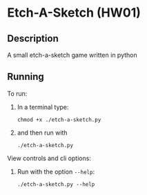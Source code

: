 # Etch-A-Sketch (HW01)

## Description

A small etch-a-sketch game written in python

## Running

To run:

1) In a terminal type:

   ```
   chmod +x ./etch-a-sketch.py
   ```

2) and then run with

   ```
   ./etch-a-sketch.py
   ```

View controls and cli options:

1) Run with the option `--help`:

   ```
   ./etch-a-sketch.py --help
   ```
